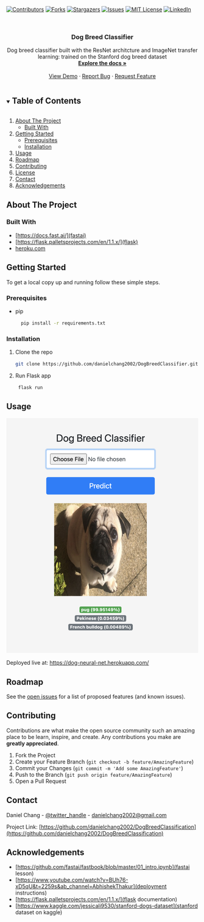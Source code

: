 <!--
*** Thanks for checking out the Best-README-Template. If you have a suggestion
*** that would make this better, please fork the repo and create a pull request
*** or simply open an issue with the tag "enhancement".
*** Thanks again! Now go create something AMAZING! :D
***
***
***
*** To avoid retyping too much info. Do a search and replace for the following:
*** danielchang2002, DogBreedClassification, twitter_handle, email, project_title, project_description
-->



<!-- PROJECT SHIELDS -->
<!--
*** I'm using markdown "reference style" links for readability.
*** Reference links are enclosed in brackets [ ] instead of parentheses ( ).
*** See the bottom of this document for the declaration of the reference variables
*** for contributors-url, forks-url, etc. This is an optional, concise syntax you may use.
*** https://www.markdownguide.org/basic-syntax/#reference-style-links
-->
[![Contributors][contributors-shield]][contributors-url]
[![Forks][forks-shield]][forks-url]
[![Stargazers][stars-shield]][stars-url]
[![Issues][issues-shield]][issues-url]
[![MIT License][license-shield]][license-url]
[![LinkedIn][linkedin-shield]][linkedin-url]



<!-- PROJECT LOGO -->
<br />
<p align="center">

  <h3 align="center">Dog Breed Classifier</h3>

  <p align="center">
    Dog breed classifier built with the ResNet architcture and ImageNet transfer learning: trained on the Stanford dog breed dataset
    <br />
    <a href="https://github.com/danielchang2002/DogBreedClassification"><strong>Explore the docs »</strong></a>
    <br />
    <br />
    <a href="https://github.com/danielchang2002/DogBreedClassification">View Demo</a>
    ·
    <a href="https://github.com/danielchang2002/DogBreedClassification/issues">Report Bug</a>
    ·
    <a href="https://github.com/danielchang2002/DogBreedClassification/issues">Request Feature</a>
  </p>
</p>



<!-- TABLE OF CONTENTS -->
<details open="open">
  <summary><h2 style="display: inline-block">Table of Contents</h2></summary>
  <ol>
    <li>
      <a href="#about-the-project">About The Project</a>
      <ul>
        <li><a href="#built-with">Built With</a></li>
      </ul>
    </li>
    <li>
      <a href="#getting-started">Getting Started</a>
      <ul>
        <li><a href="#prerequisites">Prerequisites</a></li>
        <li><a href="#installation">Installation</a></li>
      </ul>
    </li>
    <li><a href="#usage">Usage</a></li>
    <li><a href="#roadmap">Roadmap</a></li>
    <li><a href="#contributing">Contributing</a></li>
    <li><a href="#license">License</a></li>
    <li><a href="#contact">Contact</a></li>
    <li><a href="#acknowledgements">Acknowledgements</a></li>
  </ol>
</details>



<!-- ABOUT THE PROJECT -->
## About The Project


### Built With

* [https://docs.fast.ai/](fastai)
* [https://flask.palletsprojects.com/en/1.1.x/](flask)
* [heroku.com](heroku)



<!-- GETTING STARTED -->
## Getting Started

To get a local copy up and running follow these simple steps.

### Prerequisites

* pip
  ```sh
    pip install -r requirements.txt
  ```

### Installation

1. Clone the repo
   ```sh
   git clone https://github.com/danielchang2002/DogBreedClassifier.git
   ```
2. Run Flask app
   ```sh
    flask run
   ```



<!-- USAGE EXAMPLES -->
## Usage

<img src="screenshot.png">

Deployed live at: 
https://dog-neural-net.herokuapp.com/



<!-- ROADMAP -->
## Roadmap

See the [open issues](https://github.com/danielchang2002/DogBreedClassification/issues) for a list of proposed features (and known issues).



<!-- CONTRIBUTING -->
## Contributing

Contributions are what make the open source community such an amazing place to be learn, inspire, and create. Any contributions you make are **greatly appreciated**.

1. Fork the Project
2. Create your Feature Branch (`git checkout -b feature/AmazingFeature`)
3. Commit your Changes (`git commit -m 'Add some AmazingFeature'`)
4. Push to the Branch (`git push origin feature/AmazingFeature`)
5. Open a Pull Request



<!-- CONTACT -->
## Contact

Daniel Chang - [@twitter_handle](https://twitter.com/danielchang2002) - danielchang2002@gmail.com

Project Link: [https://github.com/danielchang2002/DogBreedClassification](https://github.com/danielchang2002/DogBreedClassification)



<!-- ACKNOWLEDGEMENTS -->
## Acknowledgements

* [https://github.com/fastai/fastbook/blob/master/01_intro.ipynb](fastai lesson)
* [https://www.youtube.com/watch?v=BUh76-xD5qU&t=2259s&ab_channel=AbhishekThakur](deployment instructions)
* [https://flask.palletsprojects.com/en/1.1.x/](flask documentation)
* [https://www.kaggle.com/jessicali9530/stanford-dogs-dataset](stanford dataset on kaggle)





<!-- MARKDOWN LINKS & IMAGES -->
<!-- https://www.markdownguide.org/basic-syntax/#reference-style-links -->
[contributors-shield]: https://img.shields.io/github/contributors/danielchang2002/repo.svg?style=for-the-badge
[contributors-url]: https://github.com/danielchang2002/DogBreedClassification/graphs/contributors
[forks-shield]: https://img.shields.io/github/forks/danielchang2002/repo.svg?style=for-the-badge
[forks-url]: https://github.com/danielchang2002/DogBreedClassification/network/members
[stars-shield]: https://img.shields.io/github/stars/danielchang2002/repo.svg?style=for-the-badge
[stars-url]: https://github.com/danielchang2002/DogBreedClassification/stargazers
[issues-shield]: https://img.shields.io/github/issues/danielchang2002/repo.svg?style=for-the-badge
[issues-url]: https://github.com/danielchang2002/repo/issues
[license-shield]: https://img.shields.io/github/license/danielchang2002/repo.svg?style=for-the-badge
[license-url]: https://github.com/danielchang2002/repo/blob/master/LICENSE.txt
[linkedin-shield]: https://img.shields.io/badge/-LinkedIn-black.svg?style=for-the-badge&logo=linkedin&colorB=555
[linkedin-url]: https://www.linkedin.com/in/daniel-chang-b93473204/







